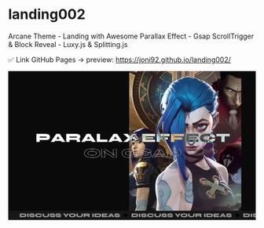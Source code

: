 # landing002
Arcane Theme - Landing with Awesome Parallax Effect - Gsap ScrollTrigger &amp; Block Reveal - Luxy.js &amp; Splitting.js


✅ Link GitHub Pages -> preview: https://joni92.github.io/landing002/


![preview.png](https://github.com/Joni92/landing002/blob/main/previews/preview01.png)
